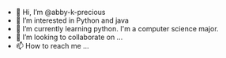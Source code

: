 - 👋 Hi, I’m @abby-k-precious
- 👀 I’m interested in Python and java
- 🌱 I’m currently learning python. I'm a computer science major.
- 💞️ I’m looking to collaborate on ...
- 📫 How to reach me ...

<!---
abby-k-precious/abby-k-precious is a ✨ special ✨ repository because its `README.md` (this file) appears on your GitHub profile.
You can click the Preview link to take a look at your changes.
--->
